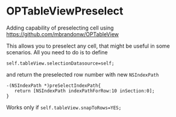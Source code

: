 # OPTableViewPreselect
Adding capability of preselecting cell using https://github.com/mbrandonw/OPTableView

This allows you to preselect any cell, that might be useful in some scenarios. All you need to do is to define

    self.tableView.selectionDatasource=self;
 

and return the preselected row number with new `NSIndexPath`

    -(NSIndexPath *)preSelectIndexPath{
       return [NSIndexPath indexPathForRow:10 inSection:0];
    }
    
Works only if `self.tableView.snapToRows=YES;`
